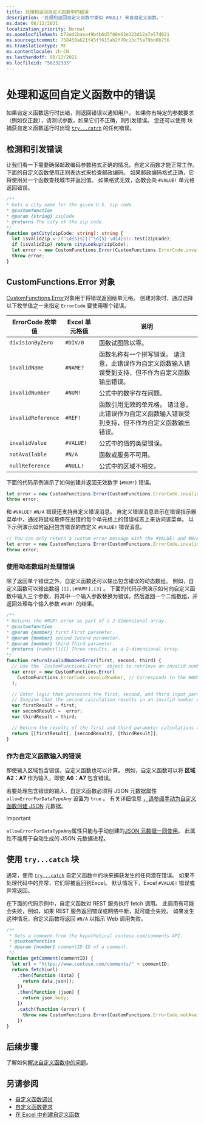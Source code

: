 ```yaml
---
title: 处理和返回自定义函数中的错误
description: '处理和返回自定义函数中类似 #NULL! 来自自定义函数。'
ms.date: 08/12/2021
localization_priority: Normal
ms.openlocfilehash: b72ed2baea49b4b6d5f00e63e323d12a7e57d021
ms.sourcegitcommit: 758450a621f45ff615ab2f70c13c75a79bd8b756
ms.translationtype: MT
ms.contentlocale: zh-CN
ms.lasthandoff: 08/13/2021
ms.locfileid: "58232333"
---
```

# <a name="handle-and-return-errors-from-your-custom-function"></a>处理和返回自定义函数中的错误

如果自定义函数运行时出错，则返回错误以通知用户。 如果你有特定的参数要求（例如仅正数），请测试参数，如果它们不正确，则引发错误。 您还可以使用 块捕获自定义函数运行时出现 [`try...catch`](https://developer.mozilla.org/docs/Web/JavaScript/Reference/Statements/try...catch) 的任何错误。

## <a name="detect-and-throw-an-error"></a>检测和引发错误

让我们看一下需要确保邮政编码参数格式正确的情况，自定义函数才能正常工作。 下面的自定义函数使用正则表达式来检查邮政编码。 如果邮政编码格式正确，它将使用另一个函数查找城市并返回值。 如果格式无效，函数会向 `#VALUE!` 单元格返回错误。

```typescript
/**
* Gets a city name for the given U.S. zip code.
* @customfunction
* @param {string} zipCode
* @returns The city of the zip code.
*/
function getCity(zipCode: string): string {
  let isValidZip = /(^\d{5}$)|(^\d{5}-\d{4}$)/.test(zipCode);
  if (isValidZip) return cityLookup(zipCode);
  let error = new CustomFunctions.Error(CustomFunctions.ErrorCode.invalidValue, "Please provide a valid U.S. zip code.");
  throw error;
}
```

## <a name="the-customfunctionserror-object"></a>CustomFunctions.Error 对象

[CustomFunctions.Error](/javascript/api/custom-functions-runtime/customfunctions.error)对象用于将错误返回给单元格。 创建对象时，通过选择以下枚举值之一来指定 `ErrorCode` 要使用哪个错误。

|ErrorCode 枚举值  |Excel 单元格值  |说明  |
|---------------|---------|---------|
|`divisionByZero` | `#DIV/0`  | 函数试图除以零。 |
|`invalidName`    | `#NAME?`  | 函数名称有一个拼写错误。 请注意，此错误作为自定义函数输入错误受到支持，但不作为自定义函数输出错误。 |
|`invalidNumber`  | `#NUM!`   | 公式中的数字存在问题。 |
|`invalidReference` | `#REF!` | 函数引用无效的单元格。 请注意，此错误作为自定义函数输入错误受到支持，但不作为自定义函数输出错误。|
|`invalidValue`   | `#VALUE!` | 公式中的值的类型错误。 |
|`notAvailable`   | `#N/A`    | 函数或服务不可用。 |
|`nullReference`  | `#NULL!`  | 公式中的区域不相交。 |

下面的代码示例演示了如何创建并返回无效数字 (`#NUM!`) 错误。

```typescript
let error = new CustomFunctions.Error(CustomFunctions.ErrorCode.invalidNumber);
throw error;
```

和 `#VALUE!` `#N/A` 错误还支持自定义错误消息。 自定义错误消息显示在错误指示器菜单中，通过将鼠标悬停在出错的每个单元格上的错误标志上来访问该菜单。 以下示例演示如何返回包含错误的自定义 `#VALUE!` 错误消息。

```typescript
// You can only return a custom error message with the #VALUE! and #N/A errors.
let error = new CustomFunctions.Error(CustomFunctions.ErrorCode.invalidValue, "The parameter can only contain lowercase characters.");
throw error;
```

### <a name="handle-errors-when-working-with-dynamic-arrays"></a>使用动态数组时处理错误

除了返回单个错误之外，自定义函数还可以输出包含错误的动态数组。 例如，自定义函数可以输出数组 `[1],[#NUM!],[3]` 。 下面的代码示例演示如何向自定义函数中输入三个参数，将其中一个输入参数替换为错误，然后返回一个二维数组，并返回处理每个输入参数 `#NUM!` 的结果。

```js
/**
* Returns the #NUM! error as part of a 2-dimensional array.
* @customfunction
* @param {number} first First parameter.
* @param {number} second Second parameter.
* @param {number} third Third parameter.
* @returns {number[][]} Three results, as a 2-dimensional array.
*/
function returnInvalidNumberError(first, second, third) {
  // Use the `CustomFunctions.Error` object to retrieve an invalid number error.
  var error = new CustomFunctions.Error(
    CustomFunctions.ErrorCode.invalidNumber, // Corresponds to the #NUM! error in the Excel UI.
  );

  // Enter logic that processes the first, second, and third input parameters.
  // Imagine that the second calculation results in an invalid number error. 
  var firstResult = first;
  var secondResult =  error;
  var thirdResult = third;

  // Return the results of the first and third parameter calculations and a #NUM! error in place of the second result. 
  return [[firstResult], [secondResult], [thirdResult]];
}
```

### <a name="errors-as-custom-function-inputs"></a>作为自定义函数输入的错误

即使输入区域包含错误，自定义函数也可以计算。 例如，自定义函数可以将 **区域 A2：A7** 作为输入，即使 **A6：A7** 包含错误。

若要处理包含错误的输入，自定义函数必须将 JSON 元数据属性 `allowErrorForDataTypeAny` 设置为 `true` 。 有关详细信息 [，请参阅手动为自定义函数创建 JSON](custom-functions-json.md#metadata-reference) 元数据。

> [!IMPORTANT]
> `allowErrorForDataTypeAny`属性只能与手动创建的[JSON 元数据一同使用](custom-functions-json.md)。 此属性不能用于自动生成的 JSON 元数据进程。

## <a name="use-trycatch-blocks"></a>使用 `try...catch` 块

通常，使用 [`try...catch`](https://developer.mozilla.org/docs/Web/JavaScript/Reference/Statements/try...catch) 自定义函数中的块来捕获发生的任何潜在错误。 如果不处理代码中的异常，它们将被返回到Excel。 默认情况下，Excel `#VALUE!` 错误或异常返回。

在下面的代码示例中，自定义函数对 REST 服务执行 fetch 调用。 此调用有可能会失败，例如，如果 REST 服务返回错误或网络中断，就可能会失败。 如果发生这种情况，自定义函数将返回 `#N/A` 以指示 Web 调用失败。

```typescript
/**
 * Gets a comment from the hypothetical contoso.com/comments API.
 * @customfunction
 * @param {number} commentID ID of a comment.
 */
function getComment(commentID) {
  let url = "https://www.contoso.com/comments/" + commentID;
  return fetch(url)
    .then(function (data) {
      return data.json();
    })
    .then(function (json) {
      return json.body;
    })
    .catch(function (error) {
      throw new CustomFunctions.Error(CustomFunctions.ErrorCode.notAvailable);
    })
}
```

## <a name="next-steps"></a>后续步骤

了解如何[解决自定义函数中的问题](custom-functions-troubleshooting.md)。

## <a name="see-also"></a>另请参阅

* [自定义函数调试](custom-functions-debugging.md)
* [自定义函数要求](custom-functions-requirement-sets.md)
* [在 Excel 中创建自定义函数](custom-functions-overview.md)
